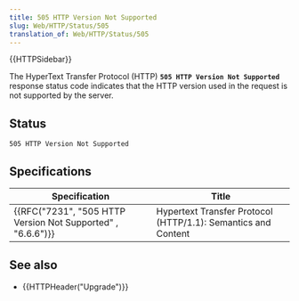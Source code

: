 ```yaml
---
title: 505 HTTP Version Not Supported
slug: Web/HTTP/Status/505
translation_of: Web/HTTP/Status/505
---
```

{{HTTPSidebar}}

The HyperText Transfer Protocol (HTTP) **`505 HTTP Version Not Supported`** response status code indicates that the HTTP version used in the request is not supported by the server.

## Status

    505 HTTP Version Not Supported

## Specifications

| Specification                                                                    | Title                                                         |
| -------------------------------------------------------------------------------- | ------------------------------------------------------------- |
| {{RFC("7231", "505 HTTP Version Not Supported" , "6.6.6")}} | Hypertext Transfer Protocol (HTTP/1.1): Semantics and Content |

## See also

- {{HTTPHeader("Upgrade")}}
